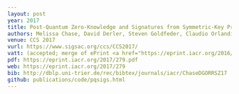 ```yaml
---
layout: post
year: 2017
title: Post-Quantum Zero-Knowledge and Signatures from Symmetric-Key Primitives
authors: Melissa Chase, David Derler, Steven Goldfeder, Claudio Orlandi, Sebastian Ramacher, Christian Rechberger, Daniel Slamanig, Greg Zaverucha
venue: CCS 2017 
vurl: https://www.sigsac.org/ccs/CCS2017/
vatt: (accepted; merge of ePrint <a href="https://eprint.iacr.org/2016/1085">2016/1085</a> and <a href="https://eprint.iacr.org/2016/1110">2016/1110</a>)
pdf: https://eprint.iacr.org/2017/279.pdf
web: https://eprint.iacr.org/2017/279
bib: http://dblp.uni-trier.de/rec/bibtex/journals/iacr/ChaseDGORRSZ17
github: publications/code/pqsigs.html
---
```


